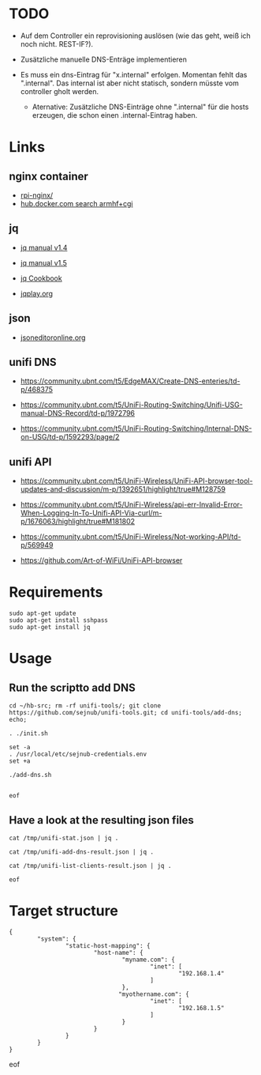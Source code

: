 # TODO

- Auf dem Controller ein reprovisioning auslösen (wie das geht, weiß ich noch nicht. REST-IF?).
- Zusätzliche manuelle DNS-Enträge implementieren
- Es muss ein dns-Eintrag für "x.internal" erfolgen. Momentan fehlt das ".internal". Das internal ist aber nicht statisch, sondern müsste vom controller gholt werden.

  - Aternative: Zusätzliche DNS-Einträge ohne ".internal" für die hosts erzeugen, die schon einen .internal-Eintrag haben.


# Links

## nginx container

- [rpi-nginx/](https://hub.docker.com/r/wouterds/rpi-nginx/)
- [hub.docker.com search armhf+cgi](https://hub.docker.com/search/?isAutomated=0&isOfficial=0&page=1&pullCount=0&q=armhf+cgi)


## jq

- [jq manual v1.4](https://stedolan.github.io/jq/manual/v1.4/)
- [jq manual v1.5](https://stedolan.github.io/jq/manual/v1.5/)
- [jq Cookbook](https://github.com/stedolan/jq/wiki/Cookbook)

- [jqplay.org](https://jqplay.org/)


## json

- [jsoneditoronline.org](http://jsoneditoronline.org/)


## unifi DNS

- https://community.ubnt.com/t5/EdgeMAX/Create-DNS-enteries/td-p/468375

- https://community.ubnt.com/t5/UniFi-Routing-Switching/Unifi-USG-manual-DNS-Record/td-p/1972796

- https://community.ubnt.com/t5/UniFi-Routing-Switching/Internal-DNS-on-USG/td-p/1592293/page/2


## unifi API

- https://community.ubnt.com/t5/UniFi-Wireless/UniFi-API-browser-tool-updates-and-discussion/m-p/1392651/highlight/true#M128759

- https://community.ubnt.com/t5/UniFi-Wireless/api-err-Invalid-Error-When-Logging-In-To-Unifi-API-Via-curl/m-p/1676063/highlight/true#M181802

- https://community.ubnt.com/t5/UniFi-Wireless/Not-working-API/td-p/569949

- https://github.com/Art-of-WiFi/UniFi-API-browser



# Requirements

````
sudo apt-get update
sudo apt-get install sshpass
sudo apt-get install jq

````


# Usage

## Run the scriptto add DNS
````
cd ~/hb-src; rm -rf unifi-tools/; git clone https://github.com/sejnub/unifi-tools.git; cd unifi-tools/add-dns; echo; 

. ./init.sh

set -a
. /usr/local/etc/sejnub-credentials.env
set +a

./add-dns.sh


eof
````


## Have a look at the resulting json files

````
cat /tmp/unifi-stat.json | jq .

cat /tmp/unifi-add-dns-result.json | jq .

cat /tmp/unifi-list-clients-result.json | jq .

eof
````


# Target structure

````
{
        "system": {
                "static-host-mapping": {
                        "host-name": {
                                "myname.com": {
                                        "inet": [
                                                "192.168.1.4"
                                        ]
                                },
                               "myothername.com": {
                                        "inet": [
                                                "192.168.1.5"
                                        ]
                                }
                        }
                }
        }
}
````


eof
